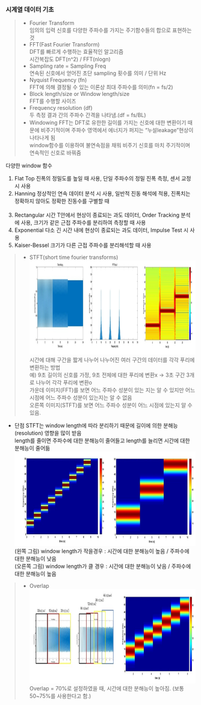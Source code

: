 ### 시계열 데이터 기초

> - Fourier Transform<br>
임의의 입력 신호를 다양한 주파수를 가지는 주기함수들의 합으로 표현하는 것
> - FFT(Fast Fourier Transform)<br>
DFT를 빠르게 수행하는 효율적인 알고리즘<br>
시간복잡도 DFT(n^2) / FFT(nlogn)
> - Sampling rate = Sampling Freq<br>
연속된 신호에서 얻어진 초단 sampling 횟수를 의미 / 단위 Hz
> - Nyquist Frequency (fn)<br>
FFT에 의해 결정될 수 있는 이론상 최대 주파수를 의미(fn = fs/2)
> - Block length/size or Window length/size<br>
FFT를 수행할 사이즈
> - Frequency resolution (df)<br>
두 측정 결과 간의 주파수 간격을 나타냄.(df = fs/BL)
> - Windowing
FFT는 DFT로 유한한 길이를 가지는 신호에 대한 변환이기 때문에 비주기적이며 주파수 영역에서 에너지가 퍼지는 “누설leakage”현상이 나타나게 됨<br>
window함수를 이용하여 불연속점을 채워 비주기 신호를 마치 주기적이며 연속적인 신호로 바꿔줌<br>

다양한 window 함수<br>
1. Flat Top       진폭의 정밀도를 높일 때 사용, 단일 주파수의 정밀 진폭 측정, 센서 교정시 사용<br>
2. Hanning        정상적인 연속 데이터 분석 시 사용, 일반적 진동 해석에 적용, 진폭치는 정확하지 않아도 정확한 진동수를 구별할 때<br><br>
3. Rectangular    시간 T안에서 현상이 종료되는 과도 데이터, Order Tracking 분석에 사용, 크기가 같은 근접 주파수를 분리하여 측정할 때 사용<br>
4. Exponential    다소 긴 시간 내에 현상이 종료되는 과도 데이터, Impulse Test 시 사용<br>
5. Kaiser-Bessel  크기가 다른 근접 주파수를 분리해석할 때 사용<br>

> - STFT(short time fourier transforms)<br>
<img src="STFT예시2.png" height="250" width="1200"><br>
시간에 대해 구간을 짧게 나누어 나누어진 여러 구간의 데이터를 각각 푸리에 변환하는 방법<br>
예) 9초 길이의 신호를 가정, 9초 전체에 대한 푸리에 변환x -> 3초 구간 3개로 나누어 각각 푸리에 변환o<br>
가운데 이미지(FFT)를 보면 어느 주파수 성분이 있는 지는 알 수 있지만 어느 시점에 어느 주파수 성분이 있는지는 알 수 없음<br>
오른쪽 이미지(STFT)를 보면 어느 주파수 성분이 어느 시점에 있는지 알 수 있음.<br>

* 단점
STFT는 window length에 따라 분리하기 때문에 길이에 의한 분해능(resolution) 영향을 많이 받음<br>
length를 줄이면 주파수에 대한 분해능이 줄어들고 length를 늘리면 시간에 대한 분해능이 줄어듦<br>
<img src="window_length_다르게.png" height="250" width="800"><br>
(왼쪽   그림) window length가 작을경우 : 시간에 대한 분해능이 높음 / 주파수에 대한 분해능이 낮음<br>
(오른쪽 그림) window length가 클  경우 : 시간에 대한 분해능이 낮음 / 주파수에 대한 분해능이 높음<br>

> - Overlap
<img src="overlap적용.png" height="250" width="800"><br>
Overlap = 70%로 설정하였을 때, 시간에 대한 분해능이 높아짐. (보통 50~75%를 사용한다고 함.)

<!-- Mel_spectogram, MFCC  -->
